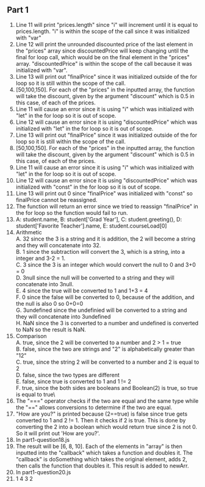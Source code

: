 ## Part 1
1. Line 11 will print "prices.length" since "i" will increment until it is equal to prices.length.
"i" is within the scope of the call since it was initialized with "var"
2. Line 12 will print the unrounded discounted price of the last element in the "prices" array 
since discountedPrice will keep changing until the final for loop call, which would be on the final
element in the "prices" array. "discountedPrice" is within the scope of the call because it was 
initialized with "var". 
3. Line 13 will print out "finalPrice" since it was initialized outside of the for loop so it is 
still within the scope of the call.
4. [50,100,150]. For each of the "prices" in the inputted array, the function will take the discount,
given by the argument "discount" which is 0.5 in this case, of each of the prices.
5. Line 11 will cause an error since it is using "i" which was initialized with "let" in the for 
loop so it is out of scope.
6. Line 12 will cause an error since it is using "discountedPrice" which was initialized with "let"
in the for loop so it is out of scope.
7. Line 13 will print out "finalPrice" since it was initialized outside of the for loop so it is 
still within the scope of the call.
8. [50,100,150]. For each of the "prices" in the inputted array, the function will take the discount,
given by the argument "discount" which is 0.5 in this case, of each of the prices.
9. Line 11 will cause an error since it is using "i" which was initialized with "let" in the for 
loop so it is out of scope.
10. Line 12 will cause an error since it is using "discountedPrice" which was initialized with "const"
in the for loop so it is out of scope.
11. Line 13 will print out 0 since "finalPrice" was initialized with "const" so finalPrice cannot be 
reassigned.
12. The function will return an error since we tried to reassign "finalPrice" in the for loop so the
function would fail to run.
13. A: student.name, B: student['Grad Year'], C: student.greeting(), D: student['Favorite Teacher'].name,
E: student.courseLoad[0]
14. Arithmetic\
A. 32 since the 3 is a string and it is addition, the 2 will become a string and they will 
concatenate into 32.\
B. 1 since the subtraction will convert the 3, which is a string, into a integer and 3-2 = 1.\
C. 3 since the 3 is an integer which would convert the null to 0 and 3+0 = 0\
D. 3null since the null will be converted to a string and they will concatenate into 3null.\
E. 4 since the true will be converted to 1 and 1+3 = 4\
F. 0 since the false will be converted to 0, because of the addition, and the null is also 0 so 0+0=0\
G. 3undefined since the undefinied will be converted to a string and they will concatenate into 3undefined\
H. NaN since the 3 is converted to a number and undefined is converted to NaN so the result is NaN.
15. Comparison\
A. true, since the 2 will be converted to a number and 2 > 1 = true\
B. false, since the two are strings and "2" is alphabetically greater than "12"\
C. true, since the string 2 will be converted to a number and 2 is equal to 2\
D. false, since the two types are different\
E. false, since true is converted to 1 and 1 != 2\
F. true, since the both sides are booleans and Boolean(2) is true, so true is equal to true\
16. The "===" operator checks if the two are equal and the same type while the "==" allows conversions to 
determine if the two are equal.
17. "How are you?" is printed because (2==true) is false since true gets converted to 1 and 2 != 1. Then it checks
if 2 is true. This is done by converting the 2 into a boolean which would return true since 2 is not 0. So it will 
print out 'How are you?'.
18. In part1-question18.js
19. The result will be [6, 8, 10]. Each of the elements in "array" is then inputted into the "callback" which takes 
a function and doubles it. The "callback" is doSomething which takes the original element, adds 2, then calls the 
function that doubles it. This result is added to newArr.
20. In part1-question20.js
21. 1 4 3 2
